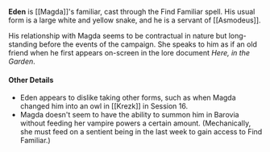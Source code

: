 **Eden** is [[Magda]]'s familiar, cast through the Find Familiar spell. His usual form is a large white and yellow snake, and he is a servant of [[Asmodeus]].

His relationship with Magda seems to be contractual in nature but long-standing before the events of the campaign. She speaks to him as if an old friend when he first appears on-screen in the lore document *Here, in the Garden*.

#### Other Details

- Eden appears to dislike taking other forms, such as when Magda changed him into an owl in [[Krezk]] in Session 16.
- Magda doesn't seem to have the ability to summon him in Barovia without feeding her vampire powers a certain amount. (Mechanically, she must feed on a sentient being in the last week to gain access to Find Familiar.)